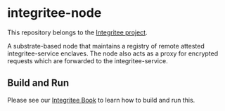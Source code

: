 # integritee-node

This repository belongs to the [Integritee project](https://book.integritee.network).

A substrate-based node that maintains a registry of remote attested integritee-service enclaves. The node also acts as a proxy for encrypted requests which are forwarded to the integritee-service.

## Build and Run
Please see our [Integritee Book](https://book.integritee.network/howto_node.html) to learn how to build and run this.

